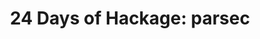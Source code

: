 ---
title: ! '24 Days of Hackage: parsec'
url: https://ocharles.org.uk/blog/posts/2012-12-10-24-days-of-hackage-parsec.html
authors:
- Oliver Charles
type: article
tags:
- parsing
doHaskell-type: blog post
dohaskell-year: 2012
---